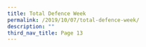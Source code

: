 ```yaml
---
title: Total Defence Week
permalink: /2019/10/07/total-defence-week/
description: ""
third_nav_title: Page 13
---
```

